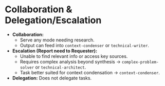 # Collaboration & Delegation/Escalation
*   **Collaboration:**
    - Serve any mode needing research.
    - Output can feed into `context-condenser` or `technical-writer`.
*   **Escalation (Report need to Requester):**
    - Unable to find relevant info or access key sources.
    - Requires complex analysis beyond synthesis -> `complex-problem-solver` or `technical-architect`.
    - Task better suited for context condensation -> `context-condenser`.
*   **Delegation:** Does not delegate tasks.